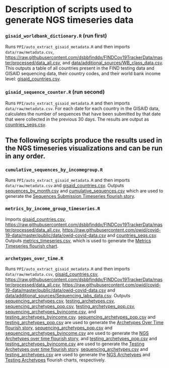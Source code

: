 # Description of scripts used to generate NGS timeseries data

### `gisaid_worldbank_dictionary.R` (run first)

Runs `PPI/auto_extract_gisaid_metadata.R` and then imports `data/raw/metadata.csv`, <https://raw.githubusercontent.com/dsbbfinddx/FINDCov19TrackerData/master/processed/data_all.csv>, and [data/additional_sources/WB_class_data.csv](https://raw.githubusercontent.com/PandemicPreventionInstitute/NGS-Capacity-map/main/data/additional_sources/WB_class_data.csv). This outputs a table of all countries present in the FIND testing data and GISAID sequencing data, their country codes, and their world bank income level: [gisaid_countries.csv](https://raw.githubusercontent.com/PandemicPreventionInstitute/ppi-output/main/timeseries/gisaid_countries.csv).

### `gisaid_sequence_counter.R` (run second)

Runs `PPI/auto_extract_gisaid_metadata.R` and then imports `data/raw/metadata.csv`. For each date for each country in the GISAID data, calculates the number of sequences that have been submitted by that date that were collected in the previous 30 days. The results are output as [countries_seqs.csv](https://raw.githubusercontent.com/PandemicPreventionInstitute/ppi-output/main/timeseries/countries_seqs.csv).

## The following scripts produce the results used in the NGS timeseries visualizations and can be run in any order.

### `cumulative_sequences_by_incomegroup.R`

Runs `PPI/auto_extract_gisaid_metadata.R` and then imports `data/raw/metadata.csv` and [gisaid_countries.csv](https://raw.githubusercontent.com/PandemicPreventionInstitute/ppi-output/main/timeseries/gisaid_countries.csv). Outputs [sequences_by_month.csv](https://raw.githubusercontent.com/PandemicPreventionInstitute/ppi-output/main/timeseries/sequences_by_month.csv) and [cumulative_sequences.csv](https://raw.githubusercontent.com/PandemicPreventionInstitute/ppi-output/main/timeseries/cumulative_sequences.csv) which are used to generate the [Sequences Submission Timeseries flourish story](https://public.flourish.studio/story/1664349/).

### `metrics_by_income_group_timeseries.R`

Imports [gisaid_countries.csv](https://raw.githubusercontent.com/PandemicPreventionInstitute/ppi-output/main/timeseries/gisaid_countries.csv), <https://raw.githubusercontent.com/dsbbfinddx/FINDCov19TrackerData/master/processed/data_all.csv>, <https://raw.githubusercontent.com/owid/covid-19-data/master/public/data/owid-covid-data.csv> and [countries_seqs.csv](https://raw.githubusercontent.com/PandemicPreventionInstitute/ppi-output/main/timeseries/countries_seqs.csv). Outputs [metrics_timeseries.csv](https://raw.githubusercontent.com/PandemicPreventionInstitute/ppi-output/main/timeseries/metrics_timeseries.csv), which is used to generate the [Metrics Timeseries flourish chart](https://public.flourish.studio/visualisation/10679226/).

### `archetypes_over_time.R`

Runs `PPI/auto_extract_gisaid_metadata.R` and then imports `data/raw/metadata.csv`, [gisaid_countries.csv](https://raw.githubusercontent.com/PandemicPreventionInstitute/ppi-output/main/timeseries/gisaid_countries.csv), <https://raw.githubusercontent.com/dsbbfinddx/FINDCov19TrackerData/master/processed/data_all.csv>, <https://raw.githubusercontent.com/owid/covid-19-data/master/public/data/owid-covid-data.csv> and [data/additional_sources/Sequencing_labs_data.csv](https://raw.githubusercontent.com/PandemicPreventionInstitute/NGS-Capacity-map/main/data/additional_sources/Sequencing_labs_data.csv). Outputs [sequencing_archetypes.csv](https://raw.githubusercontent.com/PandemicPreventionInstitute/ppi-output/main/timeseries/sequencing_archetypes.csv), [testing_archetypes.csv](https://raw.githubusercontent.com/PandemicPreventionInstitute/ppi-output/main/timeseries/testing_archetypes.csv), [sequencing_archetypes_pop.csv](https://raw.githubusercontent.com/PandemicPreventionInstitute/ppi-output/main/timeseries/sequencing_archetypes_pop.csv), [testing_archetypes_pop.csv](https://raw.githubusercontent.com/PandemicPreventionInstitute/ppi-output/main/timeseries/testing_archetypes_pop.csv), [sequencing_archetypes_byincome.csv](https://raw.githubusercontent.com/PandemicPreventionInstitute/ppi-output/main/timeseries/sequencing_archetypes_byincome.csv), and [testing_archetypes_byincome.csv](https://raw.githubusercontent.com/PandemicPreventionInstitute/ppi-output/main/timeseries/testing_archetypes_byincome.csv). [sequencing_archetypes_pop.csv](https://raw.githubusercontent.com/PandemicPreventionInstitute/ppi-output/main/timeseries/sequencing_archetypes_pop.csv) and [testing_archetypes_pop.csv](https://raw.githubusercontent.com/PandemicPreventionInstitute/ppi-output/main/timeseries/testing_archetypes_pop.csv) are used to generate the [Archetypes Over Time flourish story](https://public.flourish.studio/story/1664428/), [sequencing_archetypes_pop.csv](https://raw.githubusercontent.com/PandemicPreventionInstitute/ppi-output/main/timeseries/sequencing_archetypes_pop.csv) and [sequencing_archetypes_byincome.csv](https://raw.githubusercontent.com/PandemicPreventionInstitute/ppi-output/main/timeseries/sequencing_archetypes_byincome.csv) are used to generate the [NGS Archetypes over time flourish story](https://public.flourish.studio/story/1665386/), and [testing_archetypes_pop.csv](https://raw.githubusercontent.com/PandemicPreventionInstitute/ppi-output/main/timeseries/testing_archetypes_pop.csv) and [testing_archetypes_byincome.csv](https://raw.githubusercontent.com/PandemicPreventionInstitute/ppi-output/main/timeseries/testing_archetypes_byincome.csv) are used to generate the [Testing Archetypes over time flourish story](https://public.flourish.studio/story/1665411/). [sequencing_archetypes.csv](https://raw.githubusercontent.com/PandemicPreventionInstitute/ppi-output/main/timeseries/sequencing_archetypes.csv) and [testing_archetypes.csv](https://raw.githubusercontent.com/PandemicPreventionInstitute/ppi-output/main/timeseries/testing_archetypes.csv) are used to generate the [NGS Archetypes](https://public.flourish.studio/visualisation/10694441/) and [Testing Archetypes](https://public.flourish.studio/visualisation/10694500/) flourish charts, respectively.
